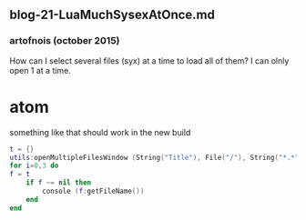 ## blog-21-LuaMuchSysexAtOnce.md
### artofnois (october 2015)
How can I select several files (syx) at a time to load all of them?
I can olnly open 1 at a time.

# atom
something like that should work in the new build

```lua
t = {}
utils:openMultipleFilesWindow (String("Title"), File("/"), String("*.*"), false, t)
for i=0,3 do
f = t
    if f ~= nil then
        console (f:getFileName())
    end
end
```
